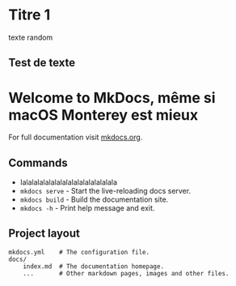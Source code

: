 # Titre 1

texte random

## Test de texte

# Welcome to MkDocs, même si macOS Monterey est mieux

For full documentation visit [mkdocs.org](https://www.mkdocs.org).

## Commands

* lalalalalalalalalalalalalalalalala
* `mkdocs serve` - Start the live-reloading docs server.
* `mkdocs build` - Build the documentation site.
* `mkdocs -h` - Print help message and exit.

## Project layout

    mkdocs.yml    # The configuration file.
    docs/
        index.md  # The documentation homepage.
        ...       # Other markdown pages, images and other files.
